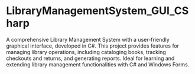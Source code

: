 # LibraryManagementSystem_GUI_CSharp
A comprehensive Library Management System with a user-friendly graphical interface, developed in C#. This project provides features for managing library operations, including cataloging books, tracking checkouts and returns, and generating reports. Ideal for learning and extending library management functionalities with C# and Windows Forms.
